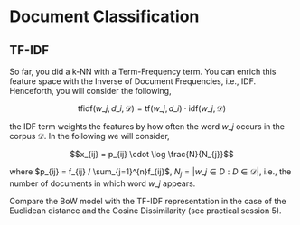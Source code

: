 # Document Classification

## TF-IDF

So far, you did a k-NN with a Term-Frequency term. You can enrich this feature space with the Inverse of Document Frequencies, i.e., IDF. Henceforth, you will consider the following,

$$\text{tfidf}(w\_{j},d\_{i},\mathcal{D}) = \text{tf}(w\_{j},d\_{i})\cdot \text{idf}(w\_{j},\mathcal{D})$$

the IDF term weights the features by how often the word $w\_{j}$ occurs in the corpus $\mathcal{D}$. In the following we will consider,

$$x_{ij} = p_{ij} \cdot \log \frac{N}{N_{j}}$$

where $p_{ij} = f_{ij} / \sum_{j=1}^{n}f_{ij}$, $N_{j} = |w\_{j} \in D:D \in \mathcal{D}|$, i.e., the number of documents in which word $w\_{j}$ appears.

Compare the BoW model with the TF-IDF representation in the case of the Euclidean distance and the Cosine Dissimilarity (see practical session 5).